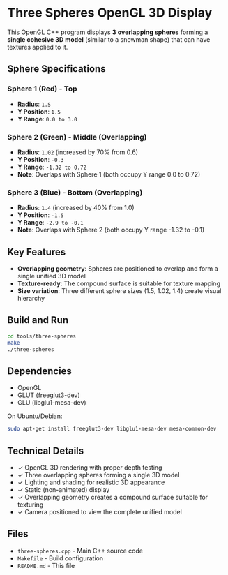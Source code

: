 # Three Spheres OpenGL 3D Display

This OpenGL C++ program displays **3 overlapping spheres** forming a **single cohesive 3D model** (similar to a snowman shape) that can have textures applied to it.

## Sphere Specifications

### Sphere 1 (Red) - Top
- **Radius**: `1.5`
- **Y Position**: `1.5`
- **Y Range**: `0.0 to 3.0`

### Sphere 2 (Green) - Middle (Overlapping)
- **Radius**: `1.02` (increased by 70% from 0.6)
- **Y Position**: `-0.3`
- **Y Range**: `-1.32 to 0.72`
- **Note**: Overlaps with Sphere 1 (both occupy Y range 0.0 to 0.72)

### Sphere 3 (Blue) - Bottom (Overlapping)
- **Radius**: `1.4` (increased by 40% from 1.0)
- **Y Position**: `-1.5`
- **Y Range**: `-2.9 to -0.1`
- **Note**: Overlaps with Sphere 2 (both occupy Y range -1.32 to -0.1)

## Key Features

- **Overlapping geometry**: Spheres are positioned to overlap and form a single unified 3D model
- **Texture-ready**: The compound surface is suitable for texture mapping
- **Size variation**: Three different sphere sizes (1.5, 1.02, 1.4) create visual hierarchy

## Build and Run

```bash
cd tools/three-spheres
make
./three-spheres
```

## Dependencies

- OpenGL
- GLUT (freeglut3-dev)
- GLU (libglu1-mesa-dev)

On Ubuntu/Debian:
```bash
sudo apt-get install freeglut3-dev libglu1-mesa-dev mesa-common-dev
```

## Technical Details

- ✓ OpenGL 3D rendering with proper depth testing
- ✓ Three overlapping spheres forming a single 3D model
- ✓ Lighting and shading for realistic 3D appearance
- ✓ Static (non-animated) display
- ✓ Overlapping geometry creates a compound surface suitable for texturing
- ✓ Camera positioned to view the complete unified model

## Files

- `three-spheres.cpp` - Main C++ source code
- `Makefile` - Build configuration
- `README.md` - This file
